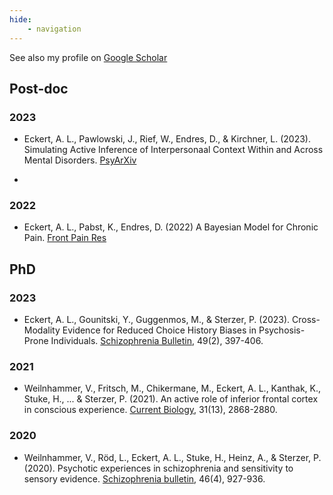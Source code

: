 ```yaml
---
hide: 
    - navigation
---
```


See also my profile on [Google Scholar](https://scholar.google.com/citations?hl=en&user=AHedzNEAAAAJ&view_op=list_works&sortby=pubdate)

## Post-doc

### 2023

- Eckert, A. L., Pawlowski, J., Rief, W., Endres, D., & Kirchner, L. (2023). Simulating Active Inference of Interpersonaal Context Within and Across Mental Disorders. [PsyArXiv](https://osf.io/preprints/psyarxiv/8aexf/)

- 

### 2022

- Eckert, A. L., Pabst, K., Endres, D. (2022) A Bayesian Model for Chronic Pain. [Front Pain Res](https://www.frontiersin.org/articles/10.3389/fpain.2022.966034/full)

## PhD

### 2023

- Eckert, A. L., Gounitski, Y., Guggenmos, M., & Sterzer, P. (2023). Cross-Modality Evidence for Reduced Choice History Biases in Psychosis-Prone Individuals. [Schizophrenia Bulletin](https://academic.oup.com/schizophreniabulletin/article/49/2/397/6849479), 49(2), 397-406.

### 2021

- Weilnhammer, V., Fritsch, M., Chikermane, M., Eckert, A. L., Kanthak, K., Stuke, H., ... & Sterzer, P. (2021). An active role of inferior frontal cortex in conscious experience. [Current Biology](https://www.sciencedirect.com/science/article/pii/S0960982221005789), 31(13), 2868-2880.

### 2020

- Weilnhammer, V., Röd, L., Eckert, A. L., Stuke, H., Heinz, A., & Sterzer, P. (2020). Psychotic experiences in schizophrenia and sensitivity to sensory evidence. [Schizophrenia bulletin](https://academic.oup.com/schizophreniabulletin/article/46/4/927/5753420), 46(4), 927-936.